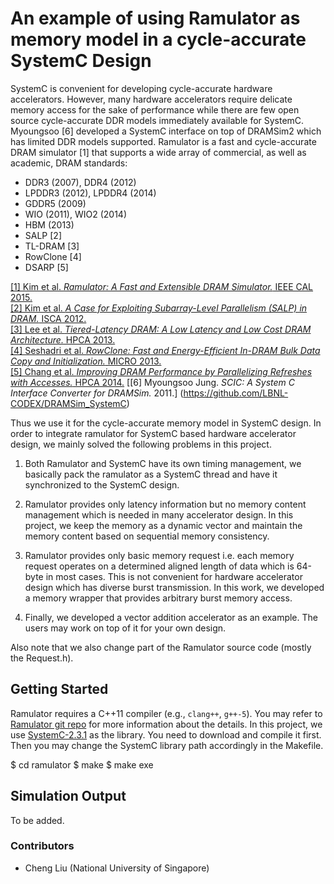 # An example of using Ramulator as memory model in a cycle-accurate SystemC Design
SystemC is convenient for developing cycle-accurate hardware accelerators. However, many 
hardware accelerators require delicate memory access for the sake of 
performance while there are few open source cycle-accurate DDR models immediately 
available for SystemC. Myoungsoo \[6\] developed a SystemC interface on top of DRAMSim2 
which has limited DDR models supported. Ramulator is a fast and cycle-accurate 
DRAM simulator \[1\] that supports a wide array of commercial, as well as 
academic, DRAM standards:

- DDR3 (2007), DDR4 (2012)
- LPDDR3 (2012), LPDDR4 (2014)
- GDDR5 (2009)
- WIO (2011), WIO2 (2014)
- HBM (2013)
- SALP \[2\]
- TL-DRAM \[3\]
- RowClone \[4\]
- DSARP \[5\]

[\[1\] Kim et al. *Ramulator: A Fast and Extensible DRAM Simulator.* IEEE CAL
2015.](https://users.ece.cmu.edu/~omutlu/pub/ramulator_dram_simulator-ieee-cal15.pdf)  
[\[2\] Kim et al. *A Case for Exploiting Subarray-Level Parallelism (SALP) in
DRAM.* ISCA 2012.](https://users.ece.cmu.edu/~omutlu/pub/salp-dram_isca12.pdf)  
[\[3\] Lee et al. *Tiered-Latency DRAM: A Low Latency and Low Cost DRAM
Architecture.* HPCA 2013.](https://users.ece.cmu.edu/~omutlu/pub/tldram_hpca13.pdf)  
[\[4\] Seshadri et al. *RowClone: Fast and Energy-Efficient In-DRAM Bulk Data
Copy and Initialization.* MICRO
2013.](https://users.ece.cmu.edu/~omutlu/pub/rowclone_micro13.pdf)  
[\[5\] Chang et al. *Improving DRAM Performance by Parallelizing Refreshes with
Accesses.* HPCA 2014.](https://users.ece.cmu.edu/~omutlu/pub/dram-access-refresh-parallelization_hpca14.pdf)
[\[6\] Myoungsoo Jung. *SCIC: A System C Interface Converter for DRAMSim.* 2011.] (https://github.com/LBNL-CODEX/DRAMSim_SystemC)

Thus we use it for the cycle-accurate memory model in SystemC design. 
In order to integrate ramulator for SystemC based hardware accelerator design, 
we mainly solved the following problems in this project.

1) Both Ramulator and SystemC have its own timing management, we basically pack the ramulator 
as a SystemC thread and have it synchronized to the SystemC design. 

2) Ramulator provides only latency information but no memory content management 
which is needed in many accelerator design. In this project, we keep the memory as 
a dynamic vector and maintain the memory content based on sequential memory consistency.

3) Ramulator provides only basic memory request i.e. each memory request operates on 
a determined aligned length of data which is 64-byte in most cases. This is 
not convenient for hardware accelerator design which has diverse burst transmission. 
In this work, we developed a memory wrapper that provides arbitrary burst memory access.

4) Finally, we developed a vector addition accelerator as an example. The users 
may work on top of it for your own design.

Also note that we also change part of the Ramulator source code (mostly the Request.h). 

## Getting Started
Ramulator requires a C++11 compiler (e.g., `clang++`, `g++-5`).
You may refer to [Ramulator git repo](https://github.com/CMU-SAFARI/ramulator) for more information about the details. In this project, we use [SystemC-2.3.1](http://accellera.org/downloads/standards/systemc) as the library. You need to download and compile it first. Then 
you may change the SystemC library path accordingly in the Makefile. 

$ cd ramulator
$ make 
$ make exe 
       
## Simulation Output
To be added.

### Contributors
- Cheng Liu (National University of Singapore) 
